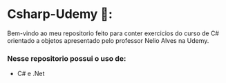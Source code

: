 


# Csharp-Udemy 🐍:



Bem-vindo ao meu repositorio feito para conter exercicios do curso de C# orientado a objetos apresentado pelo professor Nelio Alves na Udemy.


### Nesse repositorio possui o uso de: 

- C# e .Net 
